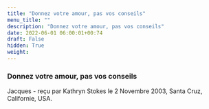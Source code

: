```yaml
---
title: "Donnez votre amour, pas vos conseils"
menu_title: ""
description: "Donnez votre amour, pas vos conseils"
date: 2022-06-01 06:00:01+00:74
draft: False
hidden: True
weight:
---
```

### Donnez votre amour, pas vos conseils

Jacques - reçu par Kathryn Stokes le 2 Novembre 2003, Santa Cruz, Californie, USA.



